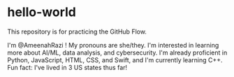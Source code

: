 # hello-world
This repository is for practicing the GitHub Flow.

I'm @AmeenahRazi !
My pronouns are she/they.
I'm interested in learning more about AI/ML, data analysis, and cybersecurity.
I'm already proficient in Python, JavaScript, HTML, CSS, and Swift, and I'm currently learning C++.
Fun fact: I've lived in 3 US states thus far!
